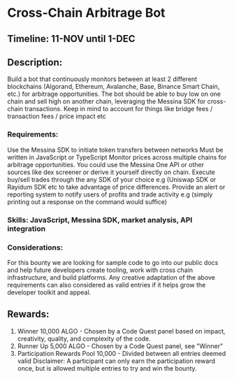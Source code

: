 # Cross-Chain Arbitrage Bot

## Timeline: 11-NOV until 1-DEC

## Description:
Build a bot that continuously monitors between at least 2 different blockchains (Algorand, Ethereum, Avalanche, Base, Binance Smart Chain, etc.) for arbitrage opportunities. The bot should be able to buy low on one chain and sell high on another chain, leveraging the Messina SDK for cross-chain transactions. Keep in mind to account for things like bridge fees / transaction fees / price impact etc

### Requirements:
Use the Messina SDK to initiate token transfers between networks
Must be written in JavaScript or TypeScript
Monitor prices across multiple chains for arbitrage opportunities. You could use the Messina One API or other sources like dex screener or derive it yourself directly on chain.
Execute buy/sell  trades through the any SDK of your choice e.g (Uniswap SDK or Rayidum SDK etc to take advantage of price differences.
Provide an alert or reporting system to notify users of profits and trade activity e.g (simply printing out a response on the command would suffice)

### Skills: JavaScript, Messina SDK, market analysis, API integration

### Considerations:
For this bounty we are looking for sample code to go into our public docs and help future developers create tooling, work with cross chain infrastructure, and build platforms.
Any creative adaptation of the above requirements can also considered as valid entries if it helps grow the developer toolkit and appeal.

## Rewards:
1. Winner 10,000 ALGO - Chosen by a Code Quest panel based on impact, creativity, quality, and complexity of the code.
2. Runner Up 5,000 ALGO - Chosen by a Code Quest panel, see "Winner"
3. Participation Rewards Pool 10,000 - Divided between all entries deemed valid
Disclaimer: A participant can only earn the participation reward once, but is allowed multiple entries to try and win the bounty.
